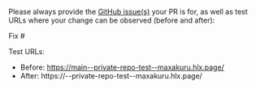 Please always provide the [GitHub issue(s)](../issues) your PR is for, as well as test URLs where your change can be observed (before and after):

Fix #<gh-issue-id>

Test URLs:
- Before: https://main--private-repo-test--maxakuru.hlx.page/
- After: https://<branch>--private-repo-test--maxakuru.hlx.page/
